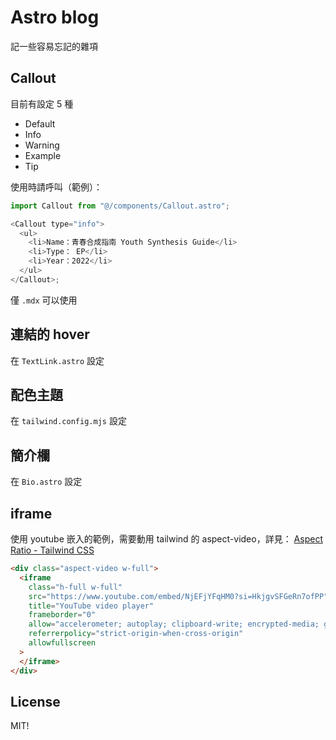 # Astro blog

記一些容易忘記的雜項

## Callout

目前有設定 5 種

- Default
- Info
- Warning
- Example
- Tip

使用時請呼叫（範例）：

```js
import Callout from "@/components/Callout.astro";

<Callout type="info">
  <ul>
    <li>Name：青春合成指南 Youth Synthesis Guide</li>
    <li>Type： EP</li>
    <li>Year：2022</li>
  </ul>
</Callout>;
```

僅 `.mdx` 可以使用

## 連結的 hover

在 `TextLink.astro` 設定

## 配色主題

在 `tailwind.config.mjs` 設定

## 簡介欄

在 `Bio.astro` 設定

## iframe

使用 youtube 嵌入的範例，需要動用 tailwind 的 aspect-video，詳見： [Aspect Ratio - Tailwind CSS](https://v3.tailwindcss.com/docs/aspect-ratio)

```html
<div class="aspect-video w-full">
  <iframe
    class="h-full w-full"
    src="https://www.youtube.com/embed/NjEFjYFqHM0?si=HkjgvSFGeRn7ofPP"
    title="YouTube video player"
    frameborder="0"
    allow="accelerometer; autoplay; clipboard-write; encrypted-media; gyroscope; picture-in-picture; web-share"
    referrerpolicy="strict-origin-when-cross-origin"
    allowfullscreen
  >
  </iframe>
</div>
```

## License

MIT!
